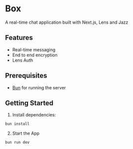 # Box 

A real-time chat application built with Next.js, Lens and Jazz 

## Features

- Real-time messaging 
- End to end encryption
- Lens Auth

## Prerequisites

- [Bun](https://bun.sh/) for running the server

## Getting Started

1. Install dependencies:

```bash
bun install
```

2. Start the App

```bash
bun run dev
```